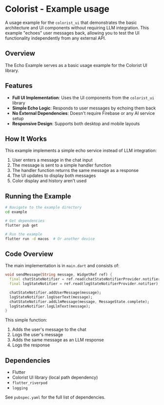 # Colorist - Example usage

A usage example for the `colorist_ui` that demonstrates the basic architecture and UI components without requiring LLM integration. This example "echoes" user messages back, allowing you to test the UI functionality independently from any external API.

## Overview

The Echo Example serves as a basic usage example for the Colorist UI library.

## Features

- **Full UI Implementation**: Uses the UI components from the `colorist_ui` library
- **Simple Echo Logic**: Responds to user messages by echoing them back
- **No External Dependencies**: Doesn't require Firebase or any AI service setup
- **Responsive Design**: Supports both desktop and mobile layouts

## How It Works

This example implements a simple echo service instead of LLM integration:

1. User enters a message in the chat input
2. The message is sent to a simple handler function
3. The handler function returns the same message as a response
4. The UI updates to display both messages
5. Color display and history aren't used

## Running the Example

```bash
# Navigate to the example directory
cd example

# Get dependencies
flutter pub get

# Run the example
flutter run -d macos  # Or another device
```

## Code Overview

The main implementation is in `main.dart` and consists of:

```dart
void sendMessage(String message, WidgetRef ref) {
  final chatStateNotifier = ref.read(chatStateNotifierProvider.notifier);
  final logStateNotifier = ref.read(logStateNotifierProvider.notifier);

  chatStateNotifier.addUserMessage(message);
  logStateNotifier.logUserText(message);
  chatStateNotifier.addLlmMessage(message, MessageState.complete);
  logStateNotifier.logLlmText(message);
}
```

This simple function:
1. Adds the user's message to the chat
2. Logs the user's message
3. Adds the same message as an LLM response
4. Logs the response

## Dependencies

- Flutter
- Colorist UI library (local path dependency)
- `flutter_riverpod`
- `logging`

See `pubspec.yaml` for the full list of dependencies.
